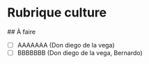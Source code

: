# Rubrique culture
## À faire
- [ ] AAAAAAA (Don diego de la vega)
- [ ] BBBBBBB (Don diego de la vega, Bernardo)
